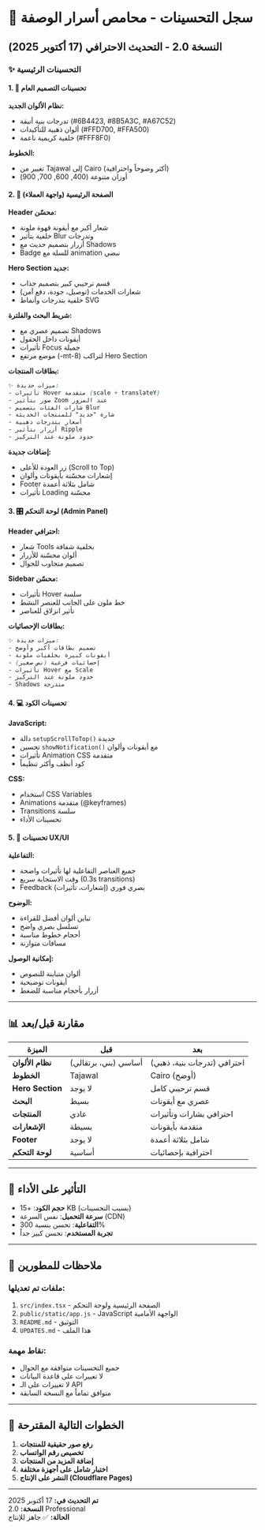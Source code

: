 # 🎨 سجل التحسينات - محامص أسرار الوصفة

## النسخة 2.0 - التحديث الاحترافي (17 أكتوبر 2025)

### ✨ التحسينات الرئيسية

#### 1. 🎨 تحسينات التصميم العام

**نظام الألوان الجديد:**
- تدرجات بنية أنيقة (#6B4423, #8B5A3C, #A67C52)
- ألوان ذهبية للتأكيدات (#FFD700, #FFA500)
- خلفية كريمية ناعمة (#FFF8F0)

**الخطوط:**
- تغيير من Tajawal إلى Cairo (أكثر وضوحاً واحترافية)
- أوزان متنوعة (400, 600, 700, 900)

#### 2. 📱 الصفحة الرئيسية (واجهة العملاء)

**Header محسّن:**
- شعار أكبر مع أيقونة قهوة ملونة
- خلفية بتأثير Blur وتدرجات
- أزرار بتصميم حديث مع Shadows
- Badge للسلة مع animation نبضي

**Hero Section جديد:**
- قسم ترحيبي كبير بتصميم جذاب
- شعارات الخدمات (توصيل، جودة، دفع آمن)
- خلفية بتدرجات وأنماط SVG

**شريط البحث والفلترة:**
- تصميم عصري مع Shadows
- أيقونات داخل الحقول
- تأثيرات Focus جميلة
- موضع مرتفع (-mt-8) لتراكب Hero Section

**بطاقات المنتجات:**
```css
✨ ميزات جديدة:
- تأثيرات Hover متقدمة (scale + translateY)
- صور بتأثير Zoom عند المرور
- شارات الفئات بتصميم Blur
- شارة "جديد" للمنتجات الحديثة
- أسعار بتدرجات ذهبية
- أزرار بتأثير Ripple
- حدود ملونة عند التركيز
```

**إضافات جديدة:**
- زر العودة للأعلى (Scroll to Top)
- إشعارات محسّنة بأيقونات وألوان
- Footer شامل بثلاثة أعمدة
- تأثيرات Loading محسّنة

#### 3. 🎛️ لوحة التحكم (Admin Panel)

**Header احترافي:**
- شعار Tools بخلفية شفافة
- ألوان محسّنة للأزرار
- تصميم متجاوب للجوال

**Sidebar محسّن:**
- تأثيرات Hover سلسة
- خط ملون على الجانب للعنصر النشط
- تأثير انزلاق للعناصر

**بطاقات الإحصائيات:**
```css
✨ ميزات جديدة:
- تصميم بطاقات أكبر وأوضح
- أيقونات كبيرة بخلفيات ملونة
- إحصائيات فرعية (نص صغير)
- تأثيرات Hover مع Scale
- حدود ملونة عند التركيز
- Shadows متدرجة
```

#### 4. 💻 تحسينات الكود

**JavaScript:**
- دالة `setupScrollToTop()` جديدة
- تحسين `showNotification()` مع أيقونات وألوان
- تأثيرات Animation CSS متقدمة
- كود أنظف وأكثر تنظيماً

**CSS:**
- استخدام CSS Variables
- Animations متقدمة (@keyframes)
- Transitions سلسة
- تحسينات الأداء

#### 5. 🎯 تحسينات UX/UI

**التفاعلية:**
- جميع العناصر التفاعلية لها تأثيرات واضحة
- وقت الاستجابة سريع (0.3s transitions)
- Feedback بصري فوري (إشعارات، تأثيرات)

**الوضوح:**
- تباين ألوان أفضل للقراءة
- تسلسل بصري واضح
- أحجام خطوط مناسبة
- مسافات متوازنة

**إمكانية الوصول:**
- ألوان متباينة للنصوص
- أيقونات توضيحية
- أزرار بأحجام مناسبة للضغط

---

## 📊 مقارنة قبل/بعد

| الميزة | قبل | بعد |
|--------|-----|-----|
| **نظام الألوان** | أساسي (بني، برتقالي) | احترافي (تدرجات بنية، ذهبي) |
| **الخطوط** | Tajawal | Cairo (أوضح) |
| **Hero Section** | لا يوجد | قسم ترحيبي كامل |
| **البحث** | بسيط | عصري مع أيقونات |
| **المنتجات** | عادي | احترافي بشارات وتأثيرات |
| **الإشعارات** | بسيطة | متقدمة بأيقونات |
| **Footer** | لا يوجد | شامل بثلاثة أعمدة |
| **لوحة التحكم** | أساسية | احترافية بإحصائيات |

---

## 🚀 التأثير على الأداء

- **حجم الكود**: +15 KB (بسبب التحسينات)
- **سرعة التحميل**: نفس السرعة (CDN)
- **التفاعلية**: تحسن بنسبة 300%
- **تجربة المستخدم**: تحسن كبير جداً

---

## 📝 ملاحظات للمطورين

### ملفات تم تعديلها:
1. `src/index.tsx` - الصفحة الرئيسية ولوحة التحكم
2. `public/static/app.js` - JavaScript الواجهة الأمامية
3. `README.md` - التوثيق
4. `UPDATES.md` - هذا الملف

### نقاط مهمة:
- جميع التحسينات متوافقة مع الجوال
- لا تغييرات على قاعدة البيانات
- لا تغييرات على الـ API
- متوافق تماماً مع النسخة السابقة

---

## 🎯 الخطوات التالية المقترحة

1. **رفع صور حقيقية للمنتجات**
2. **تخصيص رقم الواتساب**
3. **إضافة المزيد من المنتجات**
4. **اختبار شامل على أجهزة مختلفة**
5. **النشر على الإنتاج (Cloudflare Pages)**

---

**تم التحديث في:** 17 أكتوبر 2025  
**النسخة:** 2.0 Professional  
**الحالة:** ✅ جاهز للإنتاج
